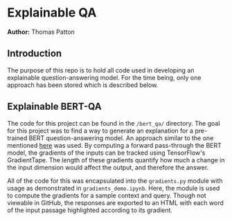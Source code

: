 # Explainable QA
**Author:** Thomas Patton

## Introduction
The purpose of this repo is to hold all code used in developing an explainable question-answering model. For the time being, only one approach has been stored which is described below.

## Explainable BERT-QA
The code for this project can be found in the ``/bert_qa/`` directory. The goal for this project was to find a way to generate an explanation for a pre-trained BERT question-answering model. An approach similar to the one mentioned [here](https://colab.research.google.com/drive/1tTiOgJ7xvy3sjfiFC9OozbjAX1ho8WN9?usp=sharing) was used. By computing a forward pass-through the BERT model, the gradients of the inputs can be tracked using TensorFlow's GradientTape. The length of these gradients quantify how much a change in the input dimension would affect the output, and therefore the answer. 

All of the code for this was encapsulated into the ``gradients.py`` module with usage as demonstrated in ``gradients_demo.ipynb``. Here, the module is used to compute the gradients for a sample context and query. Though not viewable in GitHub, the responses are exported to an HTML with each word of the input passage highlighted according to its gradient.